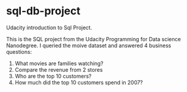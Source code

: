# sql-db-project
Udacity introduction to Sql Project.

This is the SQL project from the Udacity Programming for Data science Nanodegree. 
I queried the moive dataset and answered 4 business questions:
1. What movies are families watching?
2. Compare the revenue from 2 stores
3. Who are the top 10 customers?
4. How much did the top 10 customers spend in 2007?
